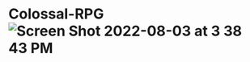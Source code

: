 # Colossal-RPG![Screen Shot 2022-08-03 at 3 38 43 PM](https://user-images.githubusercontent.com/27170951/182695172-64ee52c1-7b29-47e3-b5e2-b8e7c9bf3d8d.png)
